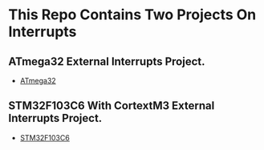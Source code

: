 # This Repo Contains Two Projects On Interrupts

## ATmega32 External Interrupts Project.

- [ATmega32](ATmega32_Interrupt_Lab)

## STM32F103C6 With CortextM3 External Interrupts Project.

- [STM32F103C6](STM32F103C6_EXT_Interrupt_Lab)
